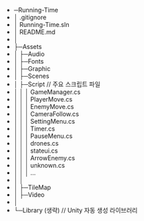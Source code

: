 
- ─Running-Time
-    │  .gitignore
-    │  Running-Time.sln
-    │  README.md
-    │  
-    ├─Assets
-    │  ├─Audio
-    │  ├─Fonts
-    │  ├─Graphic
-    │  ├─Scenes
-    │  ├─Script               // 주요 스크립트 파일
-    │  │  │  GameManager.cs
-    │  │  │  PlayerMove.cs
-    │  │  │  EnemyMove.cs
-    │  │  │  CameraFollow.cs
-    │  │  │  SettingMenu.cs
-    │  │  │  Timer.cs
-    │  │  │  PauseMenu.cs
-    │  │  │  drones.cs
-    │  │  │  stateui.cs
-    │  │  │  ArrowEnemy.cs
-    │  │  │  unknown.cs 
-    │  │  │  ...
-    │  │
-    │  ├─TileMap
-    │  ├─Video
-    │
-    └─Library (생략)          // Unity 자동 생성 라이브러리
